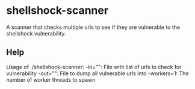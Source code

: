 shellshock-scanner
==================

A scanner that checks multiple urls to see if they are vulnerable to the shellshock vulnerability.

Help
----
Usage of ./shellshock-scanner:
  -in="": File with list of urls to check for vulnerability
  -out="": File to dump all vulnerable urls into
  -workers=1: The number of worker threads to spawn

